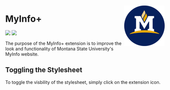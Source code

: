 <img src="src/logo/logo-128.png" alt="GrayMSU logo" align="right" width="128px"></img>

# MyInfo+
[![](https://img.shields.io/github/v/release/FlamedDogo99/MyInfoPlus?style=flat-square&logo=github&logoColor=white&label=GitHub&color=181717)](https://github.com/FlamedDogo99/MyInfoPlus/releases)
[![](https://img.shields.io/github/license/FlamedDogo99/MyInfoPlus?style=flat-square)](https://github.com/FlamedDogo99/MyInfoPlus/blob/master/LICENSE)


The purpose of the MyInfo+ extension is to improve the look and functionality of Montana State University's MyInfo website.

## Toggling the Stylesheet

To toggle the visbility of the stylesheet, simply click on the extension icon.
